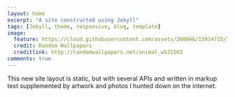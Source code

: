 ```yaml
---
layout: home
excerpt: "A site constructed using Jekyll"
tags: [Jekyll, theme, responsive, blog, template]
image:
  feature: https://cloud.githubusercontent.com/assets/300046/15914715/785734f0-2da0-11e6-9653-1b2c4f42cb22.jpg
  credit: Random Wallpapers
  creditlink: http://randomwallpapers.net/animal_w521503
comments: true
---
```


This new site layout is static, but with several APIs and 
written in markup text supplemented by artwork and photos I hunted down
on the internet.